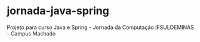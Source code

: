 # jornada-java-spring
Projeto para curso Java e Spring - Jornada da Computação IFSULDEMINAS - Campus Machado
